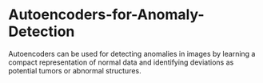 # Autoencoders-for-Anomaly-Detection
Autoencoders can be used for detecting anomalies in images by learning a compact representation of normal data and identifying deviations as potential tumors or abnormal structures.
